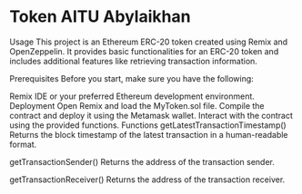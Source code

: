 # Token AITU Abylaikhan
Usage
This project is an Ethereum ERC-20 token created using Remix and OpenZeppelin. It provides basic functionalities for an ERC-20 token and includes additional features like retrieving transaction information.

Prerequisites
Before you start, make sure you have the following:

Remix IDE or your preferred Ethereum development environment.
Deployment
Open Remix and load the MyToken.sol file.
Compile the contract and deploy it using the Metamask wallet.
Interact with the contract using the provided functions.
Functions
getLatestTransactionTimestamp()
Returns the block timestamp of the latest transaction in a human-readable format.

getTransactionSender()
Returns the address of the transaction sender.

getTransactionReceiver()
Returns the address of the transaction receiver.

